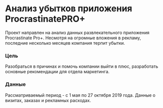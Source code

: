 # Анализ убытков приложения ProcrastinatePRO+
Проект направлен на анализ данных развлекательного приложения Procrastinate Pro+. Несмотря на огромные вложения в рекламу, последние несколько месяцев компания терпит убытки.
### Цель
Разобраться в причинах и помочь компании выйти в плюс, разработать основные рекомендации для отдела маркетинга.
### Данные
Рассматриваемый период - с 1 мая по 27 октября 2019 года. Данные о визитах, заказах и рекламных расходах.
